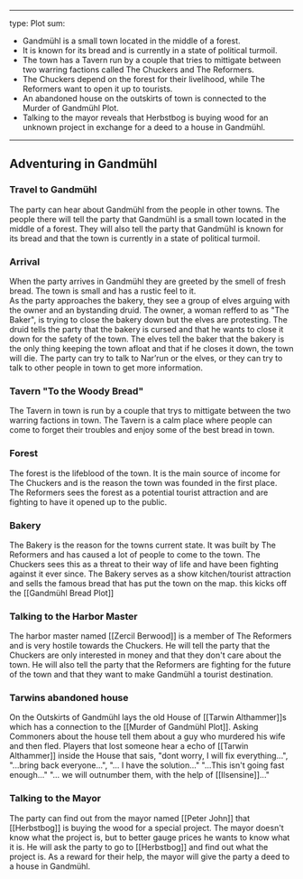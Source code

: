 
---
type: Plot
sum: 
  - Gandmühl is a small town located in the middle of a forest. 
  - It is known for its bread and is currently in a state of political turmoil.
  - The town has a Tavern run by a couple that tries to mittigate between two warring factions called The Chuckers and The Reformers. 
  - The Chuckers depend on the forest for their livelihood, while The Reformers want to open it up to tourists.
  - An abandoned house on the outskirts of town is connected to the Murder of Gandmühl Plot. 
  - Talking to the mayor reveals that Herbstbog is buying wood for an unknown project in exchange for a deed to a house in Gandmühl.  
---
## Adventuring in Gandmühl

### Travel to Gandmühl

The party can hear about Gandmühl from the people in other towns. The people there will tell the party that Gandmühl is a small town located in the middle of a forest. They will also tell the party that Gandmühl is known for its bread and that the town is currently in a state of political turmoil.

### Arrival

When the party arrives in Gandmühl they are greeted by the smell of fresh bread. The town is small and has a rustic feel to it.  
 As the party approaches the bakery, they see a group of elves arguing with the owner and an bystanding druid. The owner, a woman refferd to as "The Baker", is trying to close the bakery down but the elves are protesting. The druid tells the party that the bakery is cursed and that he wants to close it down for the safety of the town. The elves tell the baker that the bakery is the only thing keeping the town afloat and that if he closes it down, the town will die.
The party can try to talk to Nar’run or the elves, or they can try to talk to other people in town to get more information.

### Tavern "To the Woody Bread"

The Tavern in town is run by a couple that trys to mittigate between the two warring factions in town. The Tavern is a calm place where people can come to forget their troubles and enjoy some of the best bread in town.

### Forest

The forest is the lifeblood of the town. It is the main source of income for The Chuckers and is the reason the town was founded in the first place. The Reformers sees the forest as a potential tourist attraction and are fighting to have it opened up to the public.

### Bakery

The Bakery is the reason for the towns current state. It was built by The Reformers and has caused a lot of people to come to the town. The Chuckers sees this as a threat to their way of life and have been fighting against it ever since.
The Bakery serves as a show kitchen/tourist attraction and sells the famous bread that has put the town on the map. this kicks off the [[Gandmühl Bread Plot]]

### Talking to the Harbor Master

The harbor master named [[Zercil Berwood]] is a member of The Reformers and is very hostile towards the Chuckers. He will tell the party that the Chuckers are only interested in money and that they don't care about the town. He will also tell the party that the Reformers are fighting for the future of the town and that they want to make Gandmühl a tourist destination.

### Tarwins abandoned house

On the Outskirts of Gandmühl lays the old House of [[Tarwin Althammer]]s which has a connection to the [[Murder of Gandmühl Plot]].  Asking Commoners about the house tell them about a guy who murdered his wife and then fled. 
Players that lost someone hear a echo of [[Tarwin Althammer]] inside the House that sais, "dont worry, I will fix everything...", "...bring back everyone...", "... I have the solution..." "...This isn't going fast enough..." "... we will outnumber them, with the help of [[Ilsensine]]..." 

### Talking to the Mayor

The party can find out from the mayor named [[Peter John]] that [[Herbstbog]] is buying the wood for a special project. The mayor doesn't know what the project is, but to better gauge prices he wants to know what it is. He will ask the party to go to [[Herbstbog]] and find out what the project is.
As a reward for their help, the mayor will give the party a deed to a house in Gandmühl.
